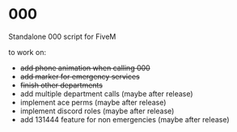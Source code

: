 # 000
Standalone 000 script for FiveM

to work on:
- ~~add phone animation when calling 000~~
- ~~add marker for emergency services~~
- ~~finish other departments~~
- add multiple department calls (maybe after release)
- implement ace perms (maybe after release)
- implement discord roles (maybe after release)
- add 131444 feature for non emergencies (maybe after release)

